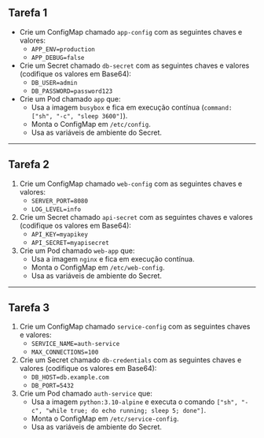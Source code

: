## **Tarefa 1**

- Crie um ConfigMap chamado `app-config` com as seguintes chaves e valores:
  - `APP_ENV=production`
  - `APP_DEBUG=false`
- Crie um Secret chamado `db-secret` com as seguintes chaves e valores (codifique os valores em Base64):
  - `DB_USER=admin`
  - `DB_PASSWORD=password123`
- Crie um Pod chamado `app` que:
  - Usa a imagem `busybox` e fica em execução contínua (`command: ["sh", "-c", "sleep 3600"]`).
  - Monta o ConfigMap em `/etc/config`.
  - Usa as variáveis de ambiente do Secret.
 
---

## **Tarefa 2**
1. Crie um ConfigMap chamado `web-config` com as seguintes chaves e valores:
   - `SERVER_PORT=8080`
   - `LOG_LEVEL=info`
2. Crie um Secret chamado `api-secret` com as seguintes chaves e valores (codifique os valores em Base64):
   - `API_KEY=myapikey`
   - `API_SECRET=myapisecret`
3. Crie um Pod chamado `web-app` que:
   - Usa a imagem `nginx` e fica em execução contínua.
   - Monta o ConfigMap em `/etc/web-config`.
   - Usa as variáveis de ambiente do Secret.

---

## **Tarefa 3**
1. Crie um ConfigMap chamado `service-config` com as seguintes chaves e valores:
   - `SERVICE_NAME=auth-service`
   - `MAX_CONNECTIONS=100`
2. Crie um Secret chamado `db-credentials` com as seguintes chaves e valores (codifique os valores em Base64):
   - `DB_HOST=db.example.com`
   - `DB_PORT=5432`
3. Crie um Pod chamado `auth-service` que:
   - Usa a imagem `python:3.10-alpine` e executa o comando `["sh", "-c", "while true; do echo running; sleep 5; done"]`.
   - Monta o ConfigMap em `/etc/service-config`.
   - Usa as variáveis de ambiente do Secret.
